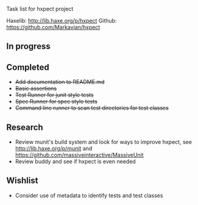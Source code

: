Task list for hxpect project

Haxelib: http://lib.haxe.org/p/hxpect
Github: https://github.com/Markavian/hxpect

In progress
-----------

Completed
---------
+ ~~Add documentation to README.md~~ 
+ ~~Basic assertions~~
+ ~~Test Runner for junit style tests~~
+ ~~Spec Runner for spec style tests~~
+ ~~Command line runner to scan test directories for test classes~~

Research
--------
+ Review munit's build system and look for ways to improve hxpect, see http://lib.haxe.org/p/munit and https://github.com/massiveinteractive/MassiveUnit
+ Review buddy and see if hxpect is even needed

Wishlist
--------
+ Consider use of metadata to identify tests and test classes
